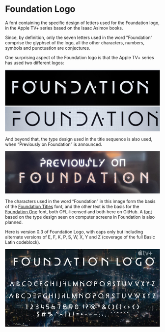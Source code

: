 # Foundation Logo

A font containing the specific design of letters used for the Foundation logo, in the Apple TV+ series based on the Isaac Asimov books.

Since, by definition, only the seven letters used in the word ”Foundation“ comprise the glyphset of the logo, all the other characters, numbers, symbols and punctuation are conjectures.

One surprising aspect of the Foundation logo is that the Apple TV+ series has used two different logos:

<img src="logos/Foundation_Logo_version_w_dotted_O.jpg" alt="The Foundation logo used in episode 1, with a dot above each O" title="The Foundation logo used in episode 1, with a dot above each O">

<img src="logos/Foundation_Logo_version_w_undotted_O.jpg" alt="An alternate version of the Foundation logo, with different F, A and N designs and no dot for the O" title="An alternate version of the Foundation logo, with slightly different A and N designs, no dot for the Os and an interrupted stem in the F, which does not extend to the top arm">

And beyond that, the type design used in the title sequence is also used, when “Previously on Foundation” is announced.

<img src="logos/Foundation_Logo_previously_on_foundation.jpg" alt="Seen each week at episode beginning, 'Previously on Foundation' using characters that form the basis of the Foundation One and Foundation Titles fonts" title= "Seen each week at episode beginning, 'Previously on Foundation' using characters that form the basis of the Foundation One and Foundation Titles fonts">

The characters used in the word “Foundation” in this image form the basis of the <a href="https://github.com/rsperberg/foundation-titles-hand" title="Jump to Foundation Titles repo">Foundation Titles</a> font, and the other text is the basis for the <a href="https://github.com/rsperberg/foundation-one" title="Jump to Foundation Titles repo">Foundation One</a> font, both OFL-licensed and both here on GitHub.  A <a href="https://github.com/rsperberg/foundation-screen" title="Jump to Foundation Screen repo">font</a> based on the type design seen on computer screens in Foundation is also planned.


Here is version 0.3 of Foundation Logo, with caps only but including alternate versions of E, F, K, P, S, W, X, Y and Z (coverage of the full Basic Latin codeblock).

<img src="samples/Foundation_Logo_v0.3_charset.jpg" alt="All Foundation Logo characters displayed, with two versions of nine characters" title="Foundation Logo version 0.3 character set, matching the logo design first used in the prerelease trailers">


